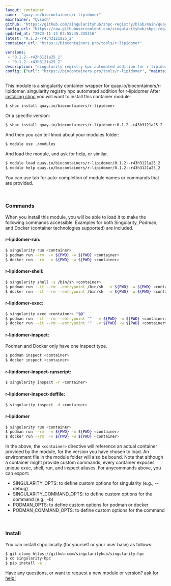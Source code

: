```yaml
---
layout: container
name:  "quay.io/biocontainers/r-lipidomer"
maintainer: "@vsoch"
github: "https://github.com/singularityhub/shpc-registry/blob/main/quay.io/biocontainers/r-lipidomer/container.yaml"
config_url: "https://raw.githubusercontent.com/singularityhub/shpc-registry/main/quay.io/biocontainers/r-lipidomer/container.yaml"
updated_at: "2023-11-13 02:55:45.335316"
latest: "0.1.2--r43h3121a25_2"
container_url: "https://biocontainers.pro/tools/r-lipidomer"

versions:
 - "0.1.2--r42h3121a25_1"
 - "0.1.2--r43h3121a25_2"
description: "singularity registry hpc automated addition for r-lipidomer"
config: {"url": "https://biocontainers.pro/tools/r-lipidomer", "maintainer": "@vsoch", "description": "singularity registry hpc automated addition for r-lipidomer", "latest": {"0.1.2--r43h3121a25_2": "sha256:f0d2500f75bf82d262f23c3fc73086c4c885cc5a6852b2ff8c37f60704a11fcb"}, "tags": {"0.1.2--r42h3121a25_1": "sha256:e9f54e4396c121c69b08c720184078828e66b900603b814a33c1fca1b6a25fb2", "0.1.2--r43h3121a25_2": "sha256:f0d2500f75bf82d262f23c3fc73086c4c885cc5a6852b2ff8c37f60704a11fcb"}, "docker": "quay.io/biocontainers/r-lipidomer"}
---
```


This module is a singularity container wrapper for quay.io/biocontainers/r-lipidomer.
singularity registry hpc automated addition for r-lipidomer
After [installing shpc](#install) you will want to install this container module:


```bash
$ shpc install quay.io/biocontainers/r-lipidomer
```

Or a specific version:

```bash
$ shpc install quay.io/biocontainers/r-lipidomer:0.1.2--r43h3121a25_2
```

And then you can tell lmod about your modules folder:

```bash
$ module use ./modules
```

And load the module, and ask for help, or similar.

```bash
$ module load quay.io/biocontainers/r-lipidomer/0.1.2--r43h3121a25_2
$ module help quay.io/biocontainers/r-lipidomer/0.1.2--r43h3121a25_2
```

You can use tab for auto-completion of module names or commands that are provided.

<br>

### Commands

When you install this module, you will be able to load it to make the following commands accessible.
Examples for both Singularity, Podman, and Docker (container technologies supported) are included.

#### r-lipidomer-run:

```bash
$ singularity run <container>
$ podman run --rm  -v ${PWD} -w ${PWD} <container>
$ docker run --rm  -v ${PWD} -w ${PWD} <container>
```

#### r-lipidomer-shell:

```bash
$ singularity shell -s /bin/sh <container>
$ podman run --it --rm --entrypoint /bin/sh  -v ${PWD} -w ${PWD} <container>
$ docker run --it --rm --entrypoint /bin/sh  -v ${PWD} -w ${PWD} <container>
```

#### r-lipidomer-exec:

```bash
$ singularity exec <container> "$@"
$ podman run --it --rm --entrypoint ""  -v ${PWD} -w ${PWD} <container> "$@"
$ docker run --it --rm --entrypoint ""  -v ${PWD} -w ${PWD} <container> "$@"
```

#### r-lipidomer-inspect:

Podman and Docker only have one inspect type.

```bash
$ podman inspect <container>
$ docker inspect <container>
```

#### r-lipidomer-inspect-runscript:

```bash
$ singularity inspect -r <container>
```

#### r-lipidomer-inspect-deffile:

```bash
$ singularity inspect -d <container>
```



#### r-lipidomer

```bash
$ singularity run <container>
$ podman run --rm  -v ${PWD} -w ${PWD} <container>
$ docker run --rm  -v ${PWD} -w ${PWD} <container>
```


In the above, the `<container>` directive will reference an actual container provided
by the module, for the version you have chosen to load. An environment file in the
module folder will also be bound. Note that although a container
might provide custom commands, every container exposes unique exec, shell, run, and
inspect aliases. For anycommands above, you can export:

 - SINGULARITY_OPTS: to define custom options for singularity (e.g., --debug)
 - SINGULARITY_COMMAND_OPTS: to define custom options for the command (e.g., -b)
 - PODMAN_OPTS: to define custom options for podman or docker
 - PODMAN_COMMAND_OPTS: to define custom options for the command

<br>

### Install

You can install shpc locally (for yourself or your user base) as follows:

```bash
$ git clone https://github.com/singularityhub/singularity-hpc
$ cd singularity-hpc
$ pip install -e .
```

Have any questions, or want to request a new module or version? [ask for help!](https://github.com/singularityhub/singularity-hpc/issues)